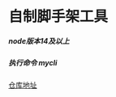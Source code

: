 # 自制脚手架工具

##### node版本14及以上

##### 执行命令  mycli

[仓库地址](https://github.com/sponge-learner/wuyjcli "wuyjcli")
